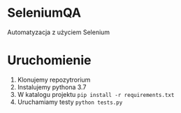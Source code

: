 # SeleniumQA
Automatyzacja z użyciem Selenium

# Uruchomienie
1. Klonujemy repozytrorium
2. Instalujemy pythona 3.7
3. W katalogu projektu `pip install -r requirements.txt`
4. Uruchamiamy testy `python tests.py`